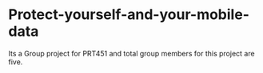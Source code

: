 # Protect-yourself-and-your-mobile-data
Its a Group project for PRT451 and total group members for this project are five.
